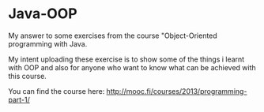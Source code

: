 # Java-OOP
My answer to some exercises from the course "Object-Oriented programming with Java.

My intent uploading these exercise is to show some of the things i learnt with OOP and
also for anyone who want to know what can be achieved with this course.

You can find the course here: http://mooc.fi/courses/2013/programming-part-1/
